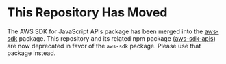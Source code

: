 # This Repository Has Moved

The AWS SDK for JavaScript APIs package has been merged into the [aws-sdk][sdk]
package. This repository and its related npm package ([aws-sdk-apis][apis]) are
now deprecated in favor of the `aws-sdk` package. Please use that package
instead.

[sdk]: https://github.com/aws/aws-sdk-js
[apis]: https://npmjs.org/package/aws-sdk-apis